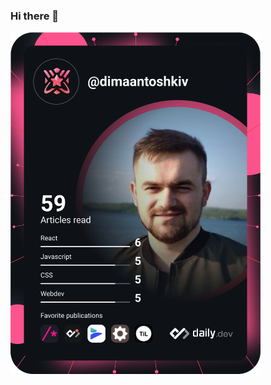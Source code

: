 ### Hi there 👋

<a href="https://app.daily.dev/dimaantoshkiv"><img src="https://github.com/Antoshkiv/Antoshkiv/blob/main/devcard.svg" width="400" alt="Dmytro Antoshkiv's Dev Card"/></a>
